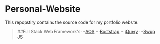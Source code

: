 # Personal-Website

This repopstiry contains the source code for my portfolio website.

>##Full Stack Web Framework's
⋅⋅⋅[AOS](https://michalsnik.github.io/aos/ "AOS Libary")
⋅⋅⋅[Bootstrap](https://getbootstrap.com/ "Bootstrap Libary")
⋅⋅⋅[jQuery](https://jquery.com/ "jQuery Libary")
⋅⋅⋅[Swup JS](https://swup.js.org/ "Swup Libary")

